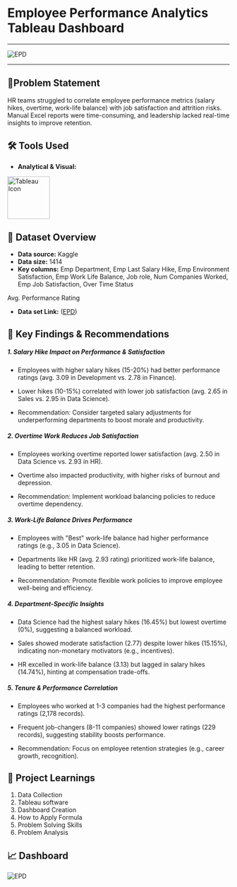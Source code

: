 # **Employee Performance Analytics Tableau Dashboard**

--------------------------------------------------------------------------------------------------------------------------------------------------------------------------------------------------------------------




![EPD](https://github.com/user-attachments/assets/e71ea704-b9dc-4003-9ab4-a6cee19a9235)





--------------------------------------------------------------------------------------------

## 🎯Problem Statement
HR teams struggled to correlate employee performance metrics (salary hikes, overtime, work-life balance) with job satisfaction and attrition risks. Manual Excel reports were time-consuming, and leadership lacked real-time insights to improve retention.



## 🛠️ Tools Used

- **Analytical & Visual:**
<img width="96" height="96" src="https://img.icons8.com/color/144/tableau-software.png" alt="Tableau Icon"/>



## 📅 Dataset Overview

- **Data source:** Kaggle
- **Data size:** 1414
- **Key columns:** Emp Department, Emp Last Salary Hike, Emp Environment Satisfaction, Emp Work Life Balance, Job role, Num Companies Worked, Emp Job Satisfaction, Over Time Status

Avg. Performance Rating
- **Data set Link:** ([EPD](https://github.com/anandshaw123/Employee-Performance-Analytics-Tableau-Dashboard/blob/main/Employee%20Performance%20Dataset.xlsx))



## 🔎 Key Findings & Recommendations

##### 1. Salary Hike Impact on Performance & Satisfaction
 - Employees with higher salary hikes (15-20%) had better performance ratings (avg. 3.09 in Development vs. 2.78 in Finance).

 - Lower hikes (10-15%) correlated with lower job satisfaction (avg. 2.65 in Sales vs. 2.95 in Data Science).

 - Recommendation: Consider targeted salary adjustments for underperforming departments to boost morale and productivity.

##### 2. Overtime Work Reduces Job Satisfaction
 - Employees working overtime reported lower satisfaction (avg. 2.50 in Data Science vs. 2.93 in HR).

 - Overtime also impacted productivity, with higher risks of burnout and depression.

 - Recommendation: Implement workload balancing policies to reduce overtime dependency.

##### 3. Work-Life Balance Drives Performance
 - Employees with "Best" work-life balance had higher performance ratings (e.g., 3.05 in Data Science).

 - Departments like HR (avg. 2.93 rating) prioritized work-life balance, leading to better retention.

 - Recommendation: Promote flexible work policies to improve employee well-being and efficiency.

##### 4. Department-Specific Insights
 - Data Science had the highest salary hikes (16.45%) but lowest overtime (0%), suggesting a balanced workload.

 - Sales showed moderate satisfaction (2.77) despite lower hikes (15.15%), indicating non-monetary motivators (e.g., incentives).

 - HR excelled in work-life balance (3.13) but lagged in salary hikes (14.74%), hinting at compensation trade-offs.

##### 5. Tenure & Performance Correlation
 - Employees who worked at 1-3 companies had the highest performance ratings (2,178 records).

 - Frequent job-changers (8-11 companies) showed lower ratings (229 records), suggesting stability boosts performance.

 - Recommendation: Focus on employee retention strategies (e.g., career growth, recognition).


## 🧠 Project Learnings
1. Data Collection
2. Tableau software
3. Dashboard Creation
4. How to Apply Formula
5. Problem Solving Skills
6. Problem Analysis


## 📈 Dashboard

![EPD](https://github.com/user-attachments/assets/3ff98e5e-85f0-4783-a96e-cb82a6348008)











